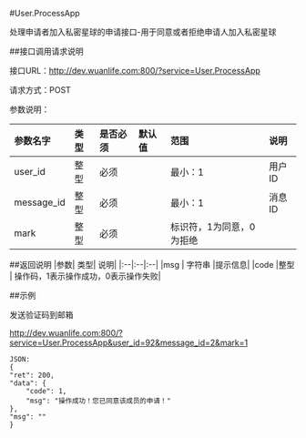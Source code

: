 #User.ProcessApp

处理申请者加入私密星球的申请接口-用于同意或者拒绝申请人加入私密星球

##接口调用请求说明

接口URL：http://dev.wuanlife.com:800/?service=User.ProcessApp

请求方式：POST

参数说明：

|参数名字   | 类型|  是否必须   | 默认值   | 范围      |  说明|
|:--|:--|:--|:--|:--|:--|
|user_id    |整型 |必须 ||   最小：1   |用户ID|
|message_id|  整型  |必须||        最小：1|  消息ID|
|mark   |整型 |必须 |   |   标识符，1为同意，0为拒绝|


##返回说明
|参数|        类型|   说明|
|:--|:--|:--|
|msg           |  字符串 |提示信息|
|code            |整型 |  操作码，1表示操作成功，0表示操作失败|


##示例

发送验证码到邮箱

http://dev.wuanlife.com:800/?service=User.ProcessApp&user_id=92&message_id=2&mark=1

    JSON:
    {
    "ret": 200,
    "data": {
        "code": 1,
        "msg": "操作成功！您已同意该成员的申请！"
    },
    "msg": ""
    }
